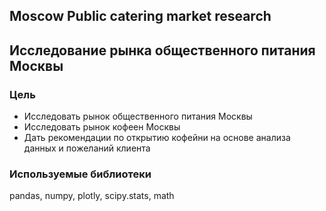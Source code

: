 ## Moscow Public catering market research

## Исследование рынка общественного питания Москвы

### Цель
- Исследовать рынок общественного питания Москвы
- Исследовать рынок кофеен Москвы
- Дать рекомендации по открытию кофейни на основе анализа данных и пожеланий клиента

### Используемые библиотеки
pandas, numpy, plotly, scipy.stats, math

